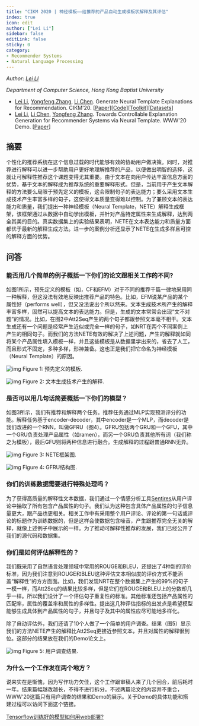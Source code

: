 ```yaml
---
title: "CIKM 2020 | 神经模板——给推荐的产品自动生成模板状解释及其评估"
index: true
icon: edit
author: ["Lei Li"]
sidebar: false
editLink: false
sticky: 0
category:
- Recommender Systems
- Natural Language Processing
---
```


*Author: [Lei LI](https://lileipisces.github.io/)*

*Department of Computer Science, Hong Kong Baptist University*

- [Lei Li](https://lileipisces.github.io/), [Yongfeng Zhang](http://yongfeng.me/), [Li Chen](https://www.comp.hkbu.edu.hk/~lichen/). Generate Neural Template Explanations for Recommendation. CIKM'20. \[[Paper](https://doi.org/10.1145/3340531.3411992)\]\[[Code](https://github.com/lileipisces/NETE)\]\[[Toolkit](https://github.com/lileipisces/Sentires-Guide)\]\[[Datasets](https://lifehkbueduhk-my.sharepoint.com/:f:/g/personal/16484134_life_hkbu_edu_hk/Eln600lqZdVBslRwNcAJL5cBarq6Mt8WzDKpkq1YCqQjfQ?e=cISb1C)\]
- [Lei Li](https://lileipisces.github.io/), [Li Chen](https://www.comp.hkbu.edu.hk/~lichen/), [Yongfeng Zhang](http://yongfeng.me/). Towards Controllable Explanation Generation for Recommender Systems via Neural Template. WWW'20 Demo. \[[Paper](https://doi.org/10.1145/3366424.3383540)\]

## 摘要

个性化的推荐系统在这个信息过载的时代能够有效的协助用户做决策。同时，对推荐进行解释可以进一步帮助用户更好地理解推荐的产品，以便做出明智的选择，这就让可解释性推荐这个课题变得尤其重要。由于文本在向用户传达丰富信息方面的优势，基于文本的解释成为推荐系统的重要解释形式。但是，当前用于产生文本解释的方法要么局限于预先定义的模板，这会限制句子的表达能力；要么采用文本生成技术产生丰富多样的句子，这使得文本质量变得难以控制。为了兼顾文本的表达能力和质量，我们提出一种神经模板（Neural Template，NETE）解释生成框架，该框架通过从数据中自动学出模板，并针对产品特定属性来生成解释，达到两全其美的目的。真实数据集上的实验结果表明，NETE在文本表达能力和质量方面都优于最新的解释生成方法。进一步的案例分析还显示了NETE在生成多样且可控的解释方面的优势。

## 问答

### 能否用几个简单的例子概括一下你们的论文跟相关工作的不同?

如图1所示，预先定义的模板（如，CF和EFM）对于不同的推荐千篇一律地采用同一种解释，但这没法有效地反映出推荐产品的特色。比如，EFM说某产品的某个属性好（performs well），但又没法说出个所以然来。文本生成技术所产生的解释丰富多样，固然可以提高文本的表达能力。但是，生成的文本常常会出现“文不对题”的情况。比如，在图2中Att2Seq产生的两个句子都跟参照文本毫不相干。文本生成还有一个问题是经常产生近似或完全一样的句子，如NRT在两个不同案例上产生的相同句子。而我们的方法NETE有效的解决了上述问题，产生的解释就如同将某个产品属性填入模板一样，并且这些模板是从数据里学出来的，省去了人工，而且形式不固定，多种多样，形神兼备。这也正是我们把它命名为神经模板（Neural Template）的原因。

![img](https://picx.zhimg.com/80/v2-20eba05dcdbf5d20e23477b8e18a3917_1440w.png?source=d16d100b)
Figure 1: 预先定义的模板.

![img](https://pic1.zhimg.com/80/v2-2c1bf498112cedd8af76e2fad48f5f76_1440w.png?source=d16d100b)
Figure 2: 文本生成技术产生的解释.

### 是否可以用几句话简要概括一下你们的模型？

如图3所示，我们有推荐和解释两个任务。推荐任务通过MLP实现预测评分的功能。解释任务基于encoder-decoder，其中encoder是一个MLP，而decoder是我们改进的一个RNN，叫做GFRU（图4）。GFRU包括两个GRU和一个GFU，其中一个GRU负责处理产品属性（如ramen），而另一个GRU负责其他所有词（我们称之为模板），最后GFU则将两种信息进行融合。生成解释的过程跟普通RNN无异。

![img](https://pic1.zhimg.com/80/v2-0635a825f3136364766f69348b339507_1440w.png?source=d16d100b)
Figure 3: NETE框架图.

![img](https://pic1.zhimg.com/80/v2-6149996d0cfef466a6a6cbc671770235_1440w.png?source=d16d100b)
Figure 4: GFRU结构图.

### 你们的训练数据需要进行特殊处理吗？

为了获得高质量的解释性文本数据，我们通过一个情感分析工具[Sentires](https://github.com/evison/Sentires)从用户评论中抽取了所有包含产品属性的句子。我们认为这种包含具体产品属性的句子信息量更大，跟产品也更相关。相关工作中有采用整个用户评论、评论的第一句话或评论的标题作为训练数据的，但是这样会使数据包含噪音，产生跟推荐完全无关的解释，就像上述例子中展示的一样。为了推动可解释性推荐的发展，我们已经公开了我们的源代码和数据集。

### 你们是如何评估解释性的？

我们既采用了自然语言处理领域中常用的ROUGE和BLEU，还提出了4种新的评价标准，因为我们注意到ROUGE和BLEU这种评估文本相似度的评价方式不能涵盖“解释性”的方方面面。比如，我们发现NRT在整个数据集上产生的99%的句子一模一样，而Att2Seq的结果比较多样，但是它们在ROUGE和BLEU上的分数却几乎一样。所以我们设计了一个评估句子重复性的标准。其他标准还包括产品属性的匹配率，属性的覆盖率和属性的多样性。提出这几种评估指标的出发点是希望模型能够生成具体到产品属性的句子，并且句子及其中的属性应尽可能地多样化。

除了自动评估外，我们还请了10个人做了一个简单的用户调查。结果（图5）显示我们的方法NETE产生的解释比Att2Seq更接近参照文本，并且对属性的解释很到位。这部分的结果放在我们的Demo论文上。

![img](https://picx.zhimg.com/80/v2-3a82912885db34d91b02979fc86b7b43_1440w.png?source=d16d100b)
Figure 5: 用户调查结果.

### 为什么一个工作发在两个地方？

说来实在是惭愧，因为写作功力欠佳，这个工作跟审稿人来了几个回合，前后耗时一年。结果篇幅越改越长，不得不进行拆分。不过两篇论文的内容并不重合，WWW'20这篇只有用户调查的结果和Demo的展示。关于Demo的具体功能和搭建过程可以访问下面这个链接。

[Tensorflow训练好的模型如何用web部署?](https://www.zhihu.com/question/385091513/answer/1130184438)